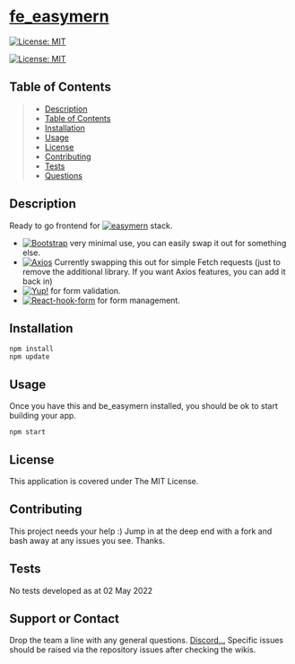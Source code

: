 # [fe_easymern](https://github.com/easymern/fe_easymern)

[![License: MIT](https://img.shields.io/badge/License-MIT-yellow.svg)](https://opensource.org/licenses/MIT)

[![License: MIT](easymern_alt_50.png)](https://opensource.org/licenses/MIT)

## Table of Contents

> - [Description](#Description)
> - [Table of Contents](#Table-of-Contents)
> - [Installation](#Installation)
> - [Usage](#Usage)
> - [License](#License)
> - [Contributing](#Contributing)
> - [Tests](#Tests)
> - [Questions](#Questions)

## Description

Ready to go frontend for [![easymern](https://img.shields.io/badge/easymern-brightgreen)](https://github.com/easymern)
stack.

- [![Bootstrap](https://img.shields.io/badge/Bootstrap-blue)](https://getbootstrap.com) very minimal use, you can easily swap it out for something else.
- [![Axios](https://img.shields.io/badge/Axios-blue)](#) Currently swapping this out for simple Fetch requests (just to remove the additional library. If you want Axios features, you can add it back in)
- [![Yup!](https://img.shields.io/badge/Yup!-blue)](https://github.com/jquense/yup) for form validation.
- [![React-hook-form](https://img.shields.io/badge/ReactHookForm-blue)](https://react-hook-form.com/get-started) for form management.

[//]: # "* [view deployed on github](https://jayarghargh.github.io/jrr-react/#/)"

## Installation

```
npm install
npm update
```

## Usage

Once you have this and be_easymern installed, you should be ok to start building your app.

```
npm start
```

## License

This application is covered under The MIT License.

## Contributing

This project needs your help :) Jump in at the deep end with a fork and bash away at any issues you see. Thanks.

## Tests

No tests developed as at 02 May 2022

## Support or Contact
Drop the team a line with any general questions.
[Discord...](https://discord.gg/Sa53aU9fE3)
Specific issues should be raised via the repository issues after checking the wikis.
